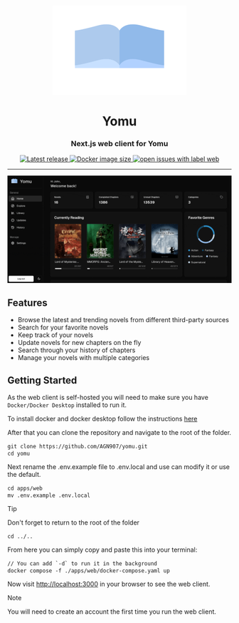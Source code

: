 <div align="center"><img src="public/logo.svg" width="300" height="200" />
<h1>Yomu</h1>
<h3>Next.js web client for Yomu</h3>
</div>
<div align="center">
    <a href="https://github.com/AGN907/Yomu/releases/latest">
      <img alt="Latest release" src="https://img.shields.io/github/v/release/AGN907/yomu?style=for-the-badge&logo=starship&color=C9CBFF&logoColor=D9E0EE&labelColor=302D41&include_prerelease&sort=semver" />
    </a>
    <a href="https://hub.docker.com/r/agn907/yomu">
    <img alt="Docker image size" src="https://img.shields.io/docker/image-size/agn907/yomu?style=for-the-badge&logo=docker&color=C9CBFF&logoColor=D9E0EE&labelColor=302D41" />
    </a>
    <a href="https://github.com/AGN907/yomu/issues?q=is%3Aopen+is%3Aissue+label%3Aweb">
<img alt="open issues with label web" src="https://img.shields.io/github/issues-search/agn907/yomu?query=is%3Aopen%20is%3Aissue%20label%3Aweb%20&style=for-the-badge&logo=bilibili&logoColor=D9E0EE&label=Issues&labelColor=302D41&color=C9CBFF">
</a>
    </div>

---

<div align="center">
<img src="../../screenshots/Yomu-Web.gif" width="600"  />
</div>

## Features

- Browse the latest and trending novels from different third-party sources
- Search for your favorite novels
- Keep track of your novels
- Update novels for new chapters on the fly
- Search through your history of chapters
- Manage your novels with multiple categories

## Getting Started

As the web client is self-hosted you will need to make sure you have `Docker/Docker Desktop` installed to run it.

To install docker and docker desktop follow the instructions [here](https://docs.docker.com/desktop/install/)

After that you can clone the repository and navigate to the root of the folder.

```shell
git clone https://github.com/AGN907/yomu.git
cd yomu
```

Next rename the .env.example file to .env.local and use can modify it or use the default.

```shell
cd apps/web
mv .env.example .env.local
```

> [!TIP]
> Don't forget to return to the root of the folder

```shell
cd ../..
```

From here you can simply copy and paste this into your terminal:

```shell
// You can add `-d` to run it in the background
docker compose -f ./apps/web/docker-compose.yaml up
```

Now visit <http://localhost:3000> in your browser to see the web client.

> [!NOTE]
> You will need to create an account the first time you run the web client.
